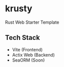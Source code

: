 # krusty
Rust Web Starter Template


## Tech Stack
- Vite (Frontend)
- Actix Web (Backend)
- SeaORM (Soon)